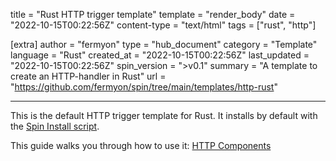 title = "Rust HTTP trigger template"
template = "render_body"
date = "2022-10-15T00:22:56Z"
content-type = "text/html"
tags = ["rust", "http"]

[extra]
author = "fermyon"
type = "hub_document"
category = "Template"
language = "Rust"
created_at = "2022-10-15T00:22:56Z"
last_updated = "2022-10-15T00:22:56Z"
spin_version = ">v0.1"
summary =  "A template to create an HTTP-handler in Rust"
url = "https://github.com/fermyon/spin/tree/main/templates/http-rust"

---

This is the default HTTP trigger template for Rust. It installs by default with the [Spin Install script](https://developer.fermyon.com/spin/install#installing-spin).

This guide walks you through how to use it: [HTTP Components](https://developer.fermyon.com/spin/rust-components#http-components)